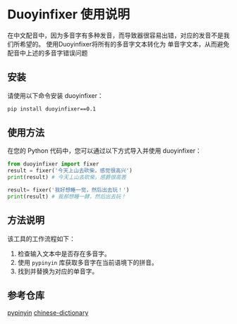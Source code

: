 # Duoyinfixer 使用说明
在中文配音中，因为多音字有多种发音，而导致器很容易出错，对应的发音不是我们所希望的。
使用Duoyinfixer将所有的多音字文本转化为 单音字文本，从而避免配音中上述的多音字错误问题

## 安装
请使用以下命令安装 duoyinfixer：
```bash
pip install duoyinfixer==0.1
```

## 使用方法
在您的 Python 代码中，您可以通过以下方式导入并使用 duoyinfixer：
```python
from duoyinfixer import fixer
result = fixer('今天上山去砍柴，感觉很高兴')
print(result) # 今天丄山去砍柴，感爵很高莕

result= fixer('我好想睡一觉，然后出去玩！')
print(result) # 我郝想睡一酵，然后出去玩！
```

## 方法说明
该工具的工作流程如下：
1. 检查输入文本中是否存在多音字。
2. 使用 `pypinyin` 库获取多音字在当前语境下的拼音。
3. 找到并替换为对应的单音字。


## 参考仓库
[pypinyin](https://github.com/mozillazg/python-pinyin)
[chinese-dictionary](https://github.com/mapull/chinese-dictionary)